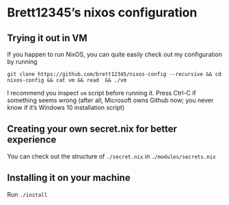 # Brett12345’s nixos configuration
## Trying it out in VM
If you happen to run NixOS, you can quite easily check out my configuration by running

```
git clone https://github.com/brett12345/nixos-config --recursive && cd nixos-config && cat vm && read  && ./vm
```

I recommend you inspect `vm` script before running it. Press Ctrl-C if something seems wrong (after all, Microsoft owns Github now; you never know if it’s Windows 10 installation script)

## Creating your own secret.nix for better experience
You can check out the structure of `./secret.nix` in `./modules/secrets.nix`

## Installing it on your machine
Run `./install`
